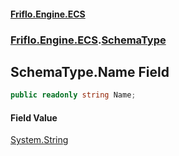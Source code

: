 #### [Friflo.Engine.ECS](index.md 'index')
### [Friflo.Engine.ECS](Friflo.Engine.ECS.md 'Friflo.Engine.ECS').[SchemaType](SchemaType.md 'Friflo.Engine.ECS.SchemaType')

## SchemaType.Name Field

```csharp
public readonly string Name;
```

#### Field Value
[System.String](https://docs.microsoft.com/en-us/dotnet/api/System.String 'System.String')